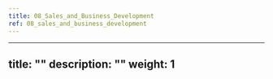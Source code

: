 ```yaml
---
title: 08_Sales_and_Business_Development
ref: 08_sales_and_business_development
---
```

---
title: ""
description: ""
weight: 1
---